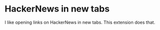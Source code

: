 # HackerNews in new tabs

I like opening links on HackerNews in new tabs. This extension does that.
